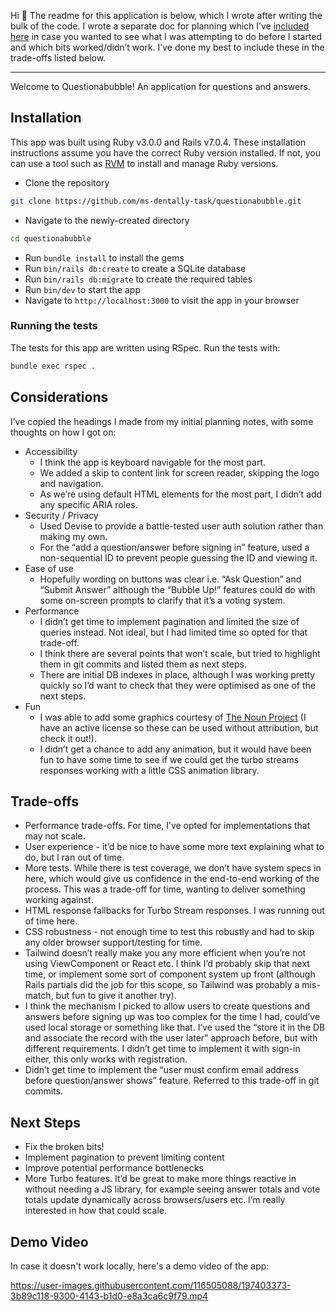 Hi 👋 The readme for this application is below, which I wrote after writing the bulk of the code. I wrote a separate doc for planning which I’ve [included here](https://github.com/ms-dentally-task/questionabubble/blob/main/planning.md) in case you wanted to see what I was attempting to do before I started and which bits worked/didn’t work. I’ve done my best to include these in the trade-offs listed below.

---

Welcome to Questionabubble! An application for questions and answers.

## Installation

This app was built using Ruby v3.0.0 and Rails v7.0.4. These installation instructions assume you have the correct Ruby version installed. If not, you can use a tool such as [RVM](https://rvm.io/) to install and manage Ruby versions.

- Clone the repository

```bash
git clone https://github.com/ms-dentally-task/questionabubble.git
```

- Navigate to the newly-created directory

```bash
cd questionabubble
```

- Run `bundle install` to install the gems
- Run `bin/rails db:create` to create a SQLite database
- Run `bin/rails db:migrate` to create the required tables
- Run `bin/dev` to start the app
- Navigate to `http://localhost:3000` to visit the app in your browser

### Running the tests

The tests for this app are written using RSpec. Run the tests with:

```bash
bundle exec rspec .
```

## Considerations

I’ve copied the headings I made from my initial planning notes, with some thoughts on how I got on:

- Accessibility
  - I think the app is keyboard navigable for the most part.
  - We added a skip to content link for screen reader, skipping the logo and navigation.
  - As we’re using default HTML elements for the most part, I didn’t add any specific ARIA roles.
- Security / Privacy
  - Used Devise to provide a battle-tested user auth solution rather than making my own.
  - For the “add a question/answer before signing in” feature, used a non-sequential ID to prevent people guessing the ID and viewing it.
- Ease of use
  - Hopefully wording on buttons was clear i.e. “Ask Question” and “Submit Answer” although the “Bubble Up!” features could do with some on-screen prompts to clarify that it’s a voting system.
- Performance
  - I didn’t get time to implement pagination and limited the size of queries instead. Not ideal, but I had limited time so opted for that trade-off.
  - I think there are several points that won’t scale, but tried to highlight them in git commits and listed them as next steps.
  - There are initial DB indexes in place, although I was working pretty quickly so I’d want to check that they were optimised as one of the next steps.
- Fun
  - I was able to add some graphics courtesy of [The Noun Project](https://thenounproject.com/) (I have an active license so these can be used without attribution, but check it out!).
  - I didn’t get a chance to add any animation, but it would have been fun to have some time to see if we could get the turbo streams responses working with a little CSS animation library.

## Trade-offs

- Performance trade-offs. For time, I’ve opted for implementations that may not scale.
- User experience - it’d be nice to have some more text explaining what to do, but I ran out of time.
- More tests. While there is test coverage, we don’t have system specs in here, which would give us confidence in the end-to-end working of the process. This was a trade-off for time, wanting to deliver something working against.
- HTML response fallbacks for Turbo Stream responses. I was running out of time here.
- CSS robustness - not enough time to test this robustly and had to skip any older browser support/testing for time.
- Tailwind doesn’t really make you any more efficient when you’re not using ViewComponent or React etc. I think I’d probably skip that next time, or implement some sort of component system up front (although Rails partials did the job for this scope, so Tailwind was probably a mis-match, but fun to give it another try).
- I think the mechanism I picked to allow users to create questions and answers before signing up was too complex for the time I had, could’ve used local storage or something like that. I’ve used the “store it in the DB and associate the record with the user later” approach before, but with different requirements. I didn’t get time to implement it with sign-in either, this only works with registration.
- Didn’t get time to implement the “user must confirm email address before question/answer shows” feature. Referred to this trade-off in git commits.

## Next Steps

- Fix the broken bits!
- Implement pagination to prevent limiting content
- Improve potential performance bottlenecks
- More Turbo features. It’d be great to make more things reactive in without needing a JS library, for example seeing answer totals and vote totals update dynamically across browsers/users etc. I’m really interested in how that could scale.

## Demo Video

In case it doesn't work locally, here's a demo video of the app:

https://user-images.githubusercontent.com/116505088/197403373-3b89c118-9300-4143-b1d0-e8a3ca6c9f79.mp4
